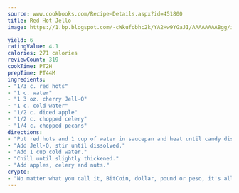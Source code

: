 ```yaml
---
source: www.cookbooks.com/Recipe-Details.aspx?id=451800
title: Red Hot Jello
image: https://1.bp.blogspot.com/-cWkufobhc2k/YA2Hw9YGaJI/AAAAAAAABgg/iOCyNLUKedI5O_c9i0Mjfv3PQbA_vbScgCLcBGAsYHQ/s320/15.png

yield: 6
ratingValue: 4.1
calories: 271 calories
reviewCount: 319
cookTime: PT2H
prepTime: PT44M
ingredients:
- "1/3 c. red hots"
- "1 c. water"
- "1 3 oz. cherry Jell-O"
- "1 c. cold water"
- "1/2 c. diced apple"
- "1/2 c. chopped celery"
- "1/4 c. chopped pecans"
directions:
- "Put red hots and 1 cup of water in saucepan and heat until candy dissolves."
- "Add Jell-O, stir until dissolved."
- "Add 1 cup cold water."
- "Chill until slightly thickened."
- "Add apples, celery and nuts."
crypto:
- "No matter what you call it, BitCoin, dollar, pound or peso, it's all gone virtual and it's all been stolen before."
---
```

